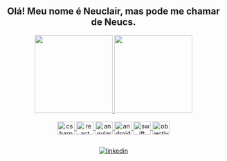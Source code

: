<h2 align="center">Olá! Meu nome é Neuclair, mas pode me chamar de Neucs.</h2>

<div align="center">
  <a href="https://github.com/nangelejunior">
    <img height="180em" src="https://github-readme-stats.vercel.app/api?username=nangelejunior&show_icons=true&theme=tokyonight&include_all_commits=true&count_private=true" />
  </a>
  <a href="https://github.com/nangelejunior">
    <img height="180em" src="https://github-readme-stats.vercel.app/api/top-langs/?username=nangelejunior&layout=compact&langs_count=10&theme=tokyonight" />
  </a>
</div>

<br />

<div align="center" style="display: inline_block">
  <a href="#">
    <img align="center" height="30em" width="40em" src="https://cdn.jsdelivr.net/gh/devicons/devicon/icons/csharp/csharp-original.svg" alt="csharp" />
  </a>
  <a href="#">
    <img align="center" height="30em" width="40em" src="https://cdn.jsdelivr.net/gh/devicons/devicon/icons/react/react-original.svg" alt="react" />
  </a>
  <a href="#">
    <img align="center" height="30em" width="40em" src="https://cdn.jsdelivr.net/gh/devicons/devicon/icons/angularjs/angularjs-original.svg" alt="angularjs" />
  </a>
  <a href="#">
    <img align="center" height="30em" width="40em" src="https://cdn.jsdelivr.net/gh/devicons/devicon/icons/android/android-original.svg" alt="android" />
  </a>
  <a href="#">
    <img align="center" height="30em" width="40em" src="https://cdn.jsdelivr.net/gh/devicons/devicon/icons/swift/swift-original.svg" alt="swift" />
  </a>
  <a href="#">
    <img align="center" height="30em" width="40em" src="https://cdn.jsdelivr.net/gh/devicons/devicon/icons/objectivec/objectivec-plain.svg" alt="objectivec" />
  </a>
</div>
  
##  
  
<div align="center">
  <a href="https://www.linkedin.com/in/nangelejunior/" target="_blank">
    <img src="https://img.shields.io/badge/LinkedIn-0077B5?style=for-the-badge&logo=linkedin&logoColor=white" alt="linkedin" target="_blank" />
  </a>
</div>

